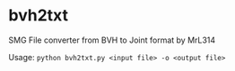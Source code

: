 # bvh2txt
SMG File converter from BVH to Joint format
by MrL314


Usage: `python bvh2txt.py <input file> -o <output file>`
